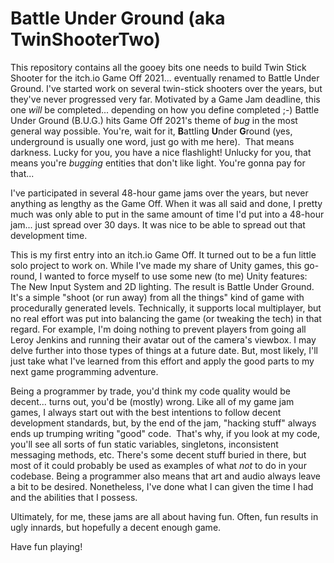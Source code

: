 # Battle Under Ground (aka TwinShooterTwo)
This repository contains all the gooey bits one needs to build Twin Stick Shooter for the itch.io Game Off 2021... eventually renamed to Battle Under Ground. I've started work on several twin-stick shooters over the years, but they've never progressed very far. Motivated by a Game Jam deadline, this one *will* be completed... depending on how you define completed ;-)
Battle Under Ground (B.U.G.) hits Game Off 2021's theme of *bug* in the most general way possible. You're, wait for it, **B**attling **U**nder **G**round (yes, underground is usually one word, just go with me here).  That means darkness. Lucky for you, you have a nice flashlight! Unlucky for you, that means you're *bugging* entities that don't like light. You're gonna pay for that...

I've participated in several 48-hour game jams over the years, but never anything as lengthy as the Game Off. When it was all said and done, I pretty much was only able to put in the same amount of time I'd put into a 48-hour jam... just spread over 30 days. It was nice to be able to spread out that development time.

This is my first entry into an itch.io Game Off. It turned out to be a fun little solo project to work on. While I've made my share of Unity games, this go-round, I wanted to force myself to use some new (to me) Unity features: The New Input System and 2D lighting. The result is Battle Under Ground. It's a simple "shoot (or run away) from all the things" kind of game with procedurally generated levels. Technically, it supports local multiplayer, but no real effort was put into balancing the game (or tweaking the tech) in that regard. For example, I'm doing nothing to prevent players from going all Leroy Jenkins and running their avatar out of the camera's viewbox. I may delve further into those types of things at a future date. But, most likely, I'll just take what I've learned from this effort and apply the good parts to my next game programming adventure.

Being a programmer by trade, you'd think my code quality would be decent... turns out, you'd be (mostly) wrong. Like all of my game jam games, I always start out with the best intentions to follow decent development standards, but, by the end of the jam, "hacking stuff" always ends up trumping writing "good" code.  That's why, if you look at my code, you'll see all sorts of fun static variables, singletons, inconsistent messaging methods, etc. There's some decent stuff buried in there, but most of it could probably be used as examples of what *not* to do in your codebase. Being a programmer also means that art and audio always leave a bit to be desired. Nonetheless, I've done what I can given the time I had and the abilities that I possess.

Ultimately, for me, these jams are all about having fun. Often, fun results in ugly innards, but hopefully a decent enough game.

Have fun playing!
